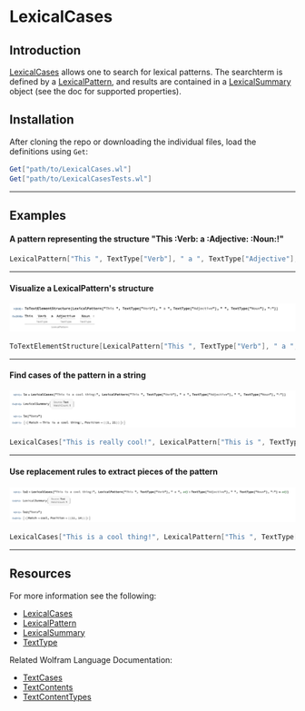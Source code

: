 # LexicalCases

## Introduction

[LexicalCases](./LexicalCases.md) allows one to search for lexical patterns. The searchterm is defined by a [LexicalPattern](./LexicalPattern.md), and results are contained in a [LexicalSummary](./LexicalSummary.md) object (see the doc for supported properties).

## Installation

After cloning the repo or downloading the individual files, load the definitions using `Get`:

```Mathematica
Get["path/to/LexicalCases.wl"]
Get["path/to/LexicalCasesTests.wl"]
```

---
## Examples
#### A pattern representing the structure "This :Verb: a :Adjective: :Noun:!"

```Mathematica
LexicalPattern["This ", TextType["Verb"], " a ", TextType["Adjective"], " ", TextType["Noun"], "!"]
```
---
#### Visualize a LexicalPattern's structure
![Text Element Structure of a Lexical Pattern](./assets/images/LexicalPattern-TextElementStructure.png)


```Mathematica
ToTextElementStructure[LexicalPattern["This ", TextType["Verb"], " a ", TextType["Adjective"], " ", TextType["Noun"], "!"]]
```
---
#### Find cases of the pattern in a string
![Lexical Cases Example on a string](./assets/images/LexicalCases-Example1.png)


```Mathematica
LexicalCases["This is really cool!", LexicalPattern["This is ", TextType["Adverb"], " ", TextType["Adjective"],"!"]]
```
---
#### Use replacement rules to extract pieces of the pattern
![Lexical Cases Example with Rule on a string](./assets/images/LexicalCases-Example1_Rule.png)


```Mathematica
LexicalCases["This is a cool thing!", LexicalPattern["This ", TextType["Verb"], " a ", adj : TextType["Adjective"], " ", TextType["Noun"], "!"] :> adj]
```

---
## Resources

For more information see the following:
* [LexicalCases](./LexicalCases.md)
* [LexicalPattern](./LexicalPattern.md)
* [LexicalSummary](./LexicalSummary.md)
* [TextType](./TextType.md)

Related Wolfram Language Documentation:
* [TextCases](https://reference.wolfram.com/language/ref/TextCases.html)
* [TextContents](https://reference.wolfram.com/language/ref/TextContents.html)
* [TextContentTypes](https://reference.wolfram.com/language/guide/TextContentTypes.html)
